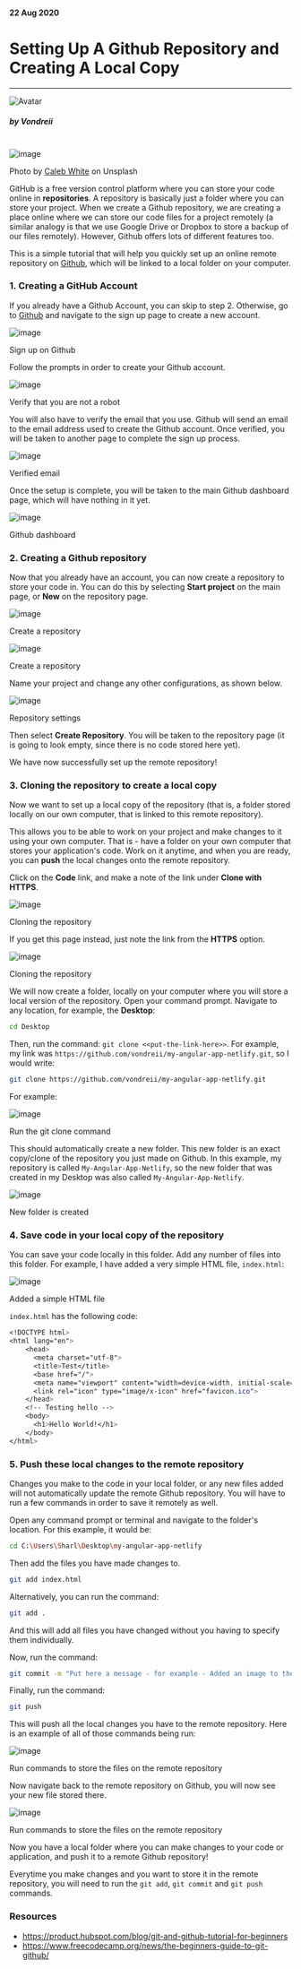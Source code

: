 <div class="writtenContent">

#### 22 Aug 2020
# Setting Up A Github Repository and Creating A Local Copy
___

<!-- ----------- Intro ----------- -->
<div class="avatar-block">
    <img src="../../../assets/social/profile.jpg" alt="Avatar" class="avatar avatar-align">
    <h5 class="avatar-text avatar-align"> by Vondreii</h5>
</div>
<br>
<div class="image-container">
    <img src="../../../assets/articles/post-images/settingUpASimpleGithubRemoteAndLocalRepository/header-dark.jpg" alt="image" class="image-full"/>
  	<div class="image-description"><p>Photo by <a href="https://unsplash.com/@caleb_white">Caleb White</a> on Unsplash</p></div>
</div>
<!-- ----------------------------- -->

GitHub is a free version control platform where you can store your code online in **repositories**. A repository is basically just a folder where you can store your project. 
When we create a Github repository, we are creating a place online where we can store our code files for a project remotely (a similar analogy is that we use Google Drive or Dropbox to store a backup of our files remotely).
However, Github offers lots of different features too.

This is a simple tutorial that will help you quickly set up an online remote repository on [Github](https://github.com/), which will be linked to a local folder on your computer.

### 1. Creating a GitHub Account 

If you already have a Github Account, you can skip to step 2. Otherwise, go to [Github](https://github.com/) and navigate to the sign up page to create a new account.

<!-- ----------- Image ----------- -->
<div class="image-container">
    <img src="../../../assets/articles/post-images/settingUpASimpleGithubRemoteAndLocalRepository/github-home.PNG" alt="image" class="image-full"/>
	<div class="image-description"><p>Sign up on Github</p></div>
</div>
<!-- ----------------------------- -->

Follow the prompts in order to create your Github account. 
 
<!-- ----------- Image ----------- -->
<div class="image-container">
    <img src="../../../assets/articles/post-images/settingUpASimpleGithubRemoteAndLocalRepository/verifyAccount.PNG" alt="image" class="image-full"/>
	<div class="image-description"><p>Verify that you are not a robot</p></div>
</div>
<!-- ----------------------------- -->

You will also have to verify the email that you use. Github will send an email to the email address used to create the Github account.
Once verified, you will be taken to another page to complete the sign up process.

<!-- ----------- Image ----------- -->
<div class="image-container">
    <img src="../../../assets/articles/post-images/settingUpASimpleGithubRemoteAndLocalRepository/Email-was-verified.PNG" alt="image" class="image-full"/>
	<div class="image-description"><p>Verified email</p></div>
</div>
<!-- ----------------------------- -->

Once the setup is complete, you will be taken to the main Github dashboard page, which will have nothing in it yet.

<!-- ----------- Image ----------- -->
<div class="image-container">
    <img src="../../../assets/articles/post-images/settingUpASimpleGithubRemoteAndLocalRepository/main-github-dashboard.PNG" alt="image" class="image-full"/>
	<div class="image-description"><p>Github dashboard</p></div>
</div>
<!-- ----------------------------- -->

### 2. Creating a Github repository

Now that you already have an account, you can now create a repository to store your code in.
You can do this by selecting **Start project** on the main page, or **New** on the repository page.

<!-- ----------- Image ----------- -->
<div class="image-container">
    <img src="../../../assets/articles/post-images/settingUpASimpleGithubRemoteAndLocalRepository/create-repo.PNG" alt="image" class="image-full"/>
	<div class="image-description"><p>Create a repository</p></div>
</div>
<!-- ----------------------------- -->

<!-- ----------- Image ----------- -->
<div class="image-container">
    <img src="../../../assets/articles/post-images/settingUpASimpleGithubRemoteAndLocalRepository/create-repo-2.PNG" alt="image" class="image-full"/>
	<div class="image-description"><p>Create a repository</p></div>
</div>
<!-- ----------------------------- -->

Name your project and change any other configurations, as shown below.

<!-- ----------- Image ----------- -->
<div class="image-container">
    <img src="../../../assets/articles/post-images/settingUpASimpleGithubRemoteAndLocalRepository/create-repo-settings.PNG" alt="image" class="image-full"/>
	<div class="image-description"><p>Repository settings</p></div>
</div>
<!-- ----------------------------- -->

Then select **Create Repository**. You will be taken to the repository page (it is going to look empty, since there is no code stored here yet).

We have now successfully set up the remote repository! 

### 3. Cloning the repository to create a local copy

Now we want to set up a local copy of the repository (that is, a folder stored locally on our own computer, that is linked to this remote repository).

This allows you to be able to work on your project and make changes to it using your own computer.
That is - have a folder on your own computer that stores your application's code. Work on it anytime, and when you are ready, you can **push** the local changes onto the remote repository.

Click on the **Code** link, and make a note of the link under **Clone with HTTPS**.

<!-- ----------- Image ----------- -->
<div class="image-container">
    <img src="../../../assets/articles/post-images/settingUpASimpleGithubRemoteAndLocalRepository/clone.PNG" alt="image" class="image-full"/>
	<div class="image-description"><p>Cloning the repository</p></div>
</div>
<!-- ----------------------------- -->

If you get this page instead, just note the link from the **HTTPS** option.

<!-- ----------- Image ----------- -->
<div class="image-container">
    <img src="../../../assets/articles/post-images/settingUpASimpleGithubRemoteAndLocalRepository/clone2.PNG" alt="image" class="image-full"/>
	<div class="image-description"><p>Cloning the repository</p></div>
</div>
<!-- ----------------------------- -->

We will now create a folder, locally on your computer where you will store a local version of the repository.
Open your command prompt. Navigate to any location, for example, the **Desktop**:

```Bash
cd Desktop

```

Then, run the command: `git clone <<put-the-link-here>>`. For example, my link was `https://github.com/vondreii/my-angular-app-netlify.git`, so I would write:

```Bash
git clone https://github.com/vondreii/my-angular-app-netlify.git

```

For example:

<!-- ----------- Image ----------- -->
<div class="image-container">
    <img src="../../../assets/articles/post-images/settingUpASimpleGithubRemoteAndLocalRepository/git-clone-local.PNG" alt="image" class="image-full"/>
	<div class="image-description"><p>Run the git clone command</p></div>
</div>
<!-- ----------------------------- -->

This should automatically create a new folder. This new folder is an exact copy/clone of the repository you just made on Github. 
In this example, my repository is called `My-Angular-App-Netlify`, so the new folder that was created in my Desktop was also called `My-Angular-App-Netlify`.

<!-- ----------- Image ----------- -->
<div class="image-container">
    <img src="../../../assets/articles/post-images/settingUpASimpleGithubRemoteAndLocalRepository/local-folder-created.PNG" alt="image" class="image"/>
	<div class="image-description"><p>New folder is created</p></div>
</div>
<!-- ----------------------------- -->

### 4. Save code in your local copy of the repository

You can save your code locally in this folder. Add any number of files into this folder. For example, I have added a very simple HTML file, `index.html`:

<!-- ----------- Image ----------- -->
<div class="image-container">
    <img src="../../../assets/articles/post-images/settingUpASimpleGithubRemoteAndLocalRepository/Add-file-to-local-repo.PNG" alt="image" class="image"/>
	<div class="image-description"><p>Added a simple HTML file</p></div>
</div>
<!-- ----------------------------- -->

`index.html` has the following code:

```CSS
<!DOCTYPE html>
<html lang="en">
	<head>
	  <meta charset="utf-8">
	  <title>Test</title>
	  <base href="/">
	  <meta name="viewport" content="width=device-width, initial-scale=1">
	  <link rel="icon" type="image/x-icon" href="favicon.ico">
	</head>
	<!-- Testing hello -->
	<body>
	  <h1>Hello World!</h1>
	</body>
</html>

```

### 5. Push these local changes to the remote repository

Changes you make to the code in your local folder, or any new files added will not automatically update the remote Github repository. 
You will have to run a few commands in order to save it remotely as well.

Open any command prompt or terminal and navigate to the folder's location. For this example, it would be:

```Bash
cd C:\Users\Sharl\Desktop\my-angular-app-netlify

```

Then add the files you have made changes to.

```Bash
git add index.html

```

Alternatively, you can run the command:

```Bash
git add .

```

And this will add all files you have changed without you having to specify them individually.
 
Now, run the command: 

```Bash
git commit -m "Put here a message - for example - Added an image to the html page"

```

Finally, run the command:

```Bash
git push

```

This will push all the local changes you have to the remote repository. Here is an example of all of those commands being run:

<!-- ----------- Image ----------- -->
<div class="image-container">
    <img src="../../../assets/articles/post-images/settingUpASimpleGithubRemoteAndLocalRepository/cmd-commands.PNG" alt="image" class="image-full"/>
	<div class="image-description"><p>Run commands to store the files on the remote repository</p></div>
</div>
<!-- ----------------------------- -->

Now navigate back to the remote repository on Github, you will now see your new file stored there.

<!-- ----------- Image ----------- -->
<div class="image-container">
    <img src="../../../assets/articles/post-images/settingUpASimpleGithubRemoteAndLocalRepository/pushed-code.PNG" alt="image" class="image-full"/>
	<div class="image-description"><p>Run commands to store the files on the remote repository</p></div>
</div>
<!-- ----------------------------- -->

Now you have a local folder where you can make changes to your code or application, and push it to a remote Github repository! 

Everytime you make changes and you want to store it in the remote repository, you will need to run the `git add`, `git commit` and `git push` commands.
	 
### Resources
* https://product.hubspot.com/blog/git-and-github-tutorial-for-beginners
* https://www.freecodecamp.org/news/the-beginners-guide-to-git-github/

<br><br>

</div>